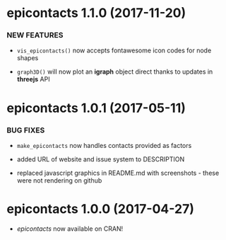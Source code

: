 epicontacts 1.1.0 (2017-11-20)
==================

### NEW FEATURES

- `vis_epicontacts()` now accepts fontawesome icon codes for node shapes

- `graph3D()` will now plot an **igraph** object direct thanks to updates in **threejs** API


epicontacts 1.0.1 (2017-05-11)
==================

### BUG FIXES

- `make_epicontacts` now handles contacts provided as factors

- added URL of website and issue system to DESCRIPTION

- replaced javascript graphics in README.md with screenshots - these were not
  rendering on github



epicontacts 1.0.0 (2017-04-27)
==================

- *epicontacts* now available on CRAN!

